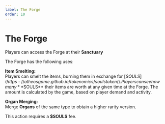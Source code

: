 ```yaml
---
label: The Forge
order: 10
---
```

# The Forge

Players can access the Forge at their **Sanctuary**

The Forge has the following uses:

**Item Smelting:**  
Players can smelt the items, burning them in exchange for [$SOULS](https://atheosgame.github.io/tokenomics/soulstoken/).  
Players can see how many **$SOULS** their items are worth at any given time at the Forge. 
The amount is calculated by the game, based on player demand and activity.


**Organ Merging:**   
Merge **Organs** of the same type to obtain a higher rarity version.

This action requires a **$SOULS** fee.


